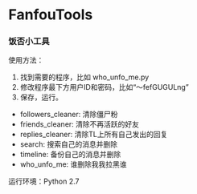 # FanfouTools

### 饭否小工具

使用方法：
1. 找到需要的程序，比如 who_unfo_me.py
2. 修改程序最下方用户ID和密码，比如“～fefGUGULng”
3. 保存，运行。


- followers_cleaner: 清除僵尸粉
- friends_cleaner: 清除不再活跃的好友
- replies_cleaner: 清除TL上所有自己发出的回复
- search: 搜索自己的消息并删除
- timeline: 备份自己的消息并删除
- who_unfo_me: 谁删除我我拉黑谁

运行环境：Python 2.7





